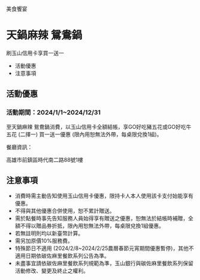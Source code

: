 美食饗宴

# 天鍋麻辣 鴛鴦鍋  

刷玉山信用卡享買一送一

  * 活動優惠
  * 注意事項

## 活動優惠

### 活動期間：2024/1/1~2024/12/31

至天鍋麻辣 鴛鴦鍋消費，以玉山信用卡全額結帳，享GO好吃豬五花或GO好吃牛五花 (二擇一) 買一送一優惠 (限內用恕無法外帶，每桌限兌換1組)。

  

餐廳資訊：

高雄市前鎮區時代南二路88號1樓

  

## 注意事項

  * 消費時需主動告知使用玉山信用卡優惠，限持卡人本人使用該卡支付始能享有優惠。
  * 不得與其他優惠合併使用，恕不累計贈送。
  * 需於點餐時事先告知服務人員始得享有贈送之優惠，恕無法於結帳時補贈，全額不得以贈品券折抵，限內用恕無法外帶，每桌限兌換1組優惠。
  * 若無註明則均以新臺幣計算。
  * 需另加原價10%服務費。
  * 特殊節日不適用 (2024/2/8~2024/2/25農曆春節元宵期間優惠暫停)，其他不適用日期依碳佐麻里餐飲系列公告為準。
  * 未盡事宜請依碳佐麻里餐飲系列規範為準，玉山銀行與碳佐麻里餐飲系列保留活動修改、變更及終止之權利。

